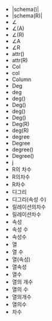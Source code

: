 ﻿- |schema()|
- |schema(R)|
- ∠
- ∠(A)
- ∠(R)
- ∠A
- ∠R
- attr()
- attr(R)
- Col
- col
- Column
- Deg
- deg
- deg()
- Deg()
- deg()
- Deg()
- Deg(R)
- deg(R)
- degree
- Degree
- degree()
- Degree()
- j
- R의 차수
- R의차수
- R차수
- 디그리
- 디그리(속성 수)
- 릴레이션의차수
- 릴레이션차수
- 속성
- 속성 수
- 속성수
- 열
- 열 수
- 열(속성)
- 열속성
- 열수
- 열의 개수
- 열의 수
- 열의개수
- 열의수
- 차수
